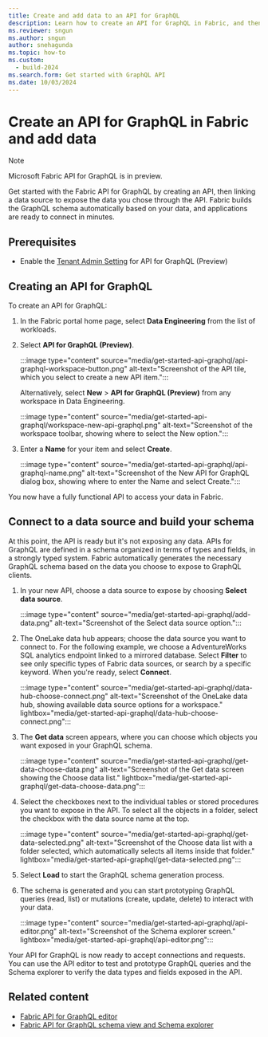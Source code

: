 ```yaml
---
title: Create and add data to an API for GraphQL
description: Learn how to create an API for GraphQL in Fabric, and then how to add data to the API and build your schema.
ms.reviewer: sngun
ms.author: sngun
author: snehagunda
ms.topic: how-to
ms.custom:
  - build-2024
ms.search.form: Get started with GraphQL API
ms.date: 10/03/2024
---
```


# Create an API for GraphQL in Fabric and add data

> [!NOTE]
> Microsoft Fabric API for GraphQL is in preview.

Get started with the Fabric API for GraphQL by creating an API, then linking a data source to expose the data you chose through the API. Fabric builds the GraphQL schema automatically based on your data, and applications are ready to connect in minutes.

## Prerequisites

- Enable the [Tenant Admin Setting](/fabric/admin/about-tenant-settings) for API for GraphQL (Preview)

## Creating an API for GraphQL

To create an API for GraphQL:

1. In the Fabric portal home page, select **Data Engineering** from the list of workloads.

1. Select **API for GraphQL (Preview)**.

   :::image type="content" source="media/get-started-api-graphql/api-graphql-workspace-button.png" alt-text="Screenshot of the API tile, which you select to create a new API item.":::

   Alternatively, select **New** > **API for GraphQL (Preview)** from any workspace in Data Engineering.

   :::image type="content" source="media/get-started-api-graphql/workspace-new-api-graphql.png" alt-text="Screenshot of the workspace toolbar, showing where to select the New option.":::

1. Enter a **Name** for your item and select **Create**.

   :::image type="content" source="media/get-started-api-graphql/api-graphql-name.png" alt-text="Screenshot of the New API for GraphQL dialog box, showing where to enter the Name and select Create.":::

You now have a fully functional API to access your data in Fabric.

## Connect to a data source and build your schema

At this point, the API is ready but it's not exposing any data. APIs for GraphQL are defined in a schema organized in terms of types and fields, in a strongly typed system. Fabric automatically generates the necessary GraphQL schema based on the data you choose to expose to GraphQL clients.

1. In your new API, choose a data source to expose by choosing **Select data source**.

   :::image type="content" source="media/get-started-api-graphql/add-data.png" alt-text="Screenshot of the Select data source option.":::

1. The OneLake data hub appears; choose the data source you want to connect to. For the following example, we choose a AdventureWorks SQL analytics endpoint linked to a mirrored database. Select **Filter** to see only specific types of Fabric data sources, or search by a specific keyword. When you're ready, select **Connect**.

   :::image type="content" source="media/get-started-api-graphql/data-hub-choose-connect.png" alt-text="Screenshot of the OneLake data hub, showing available data source options for a workspace." lightbox="media/get-started-api-graphql/data-hub-choose-connect.png":::

1. The **Get data** screen appears, where you can choose which objects you want exposed in your GraphQL schema.

   :::image type="content" source="media/get-started-api-graphql/get-data-choose-data.png" alt-text="Screenshot of the Get data screen showing the Choose data list." lightbox="media/get-started-api-graphql/get-data-choose-data.png":::

1. Select the checkboxes next to the individual tables or stored procedures you want to expose in the API. To select all the objects in a folder, select the checkbox with the data source name at the top.

   :::image type="content" source="media/get-started-api-graphql/get-data-selected.png" alt-text="Screenshot of the Choose data list with a folder selected, which automatically selects all items inside that folder." lightbox="media/get-started-api-graphql/get-data-selected.png":::

1. Select **Load** to start the GraphQL schema generation process.

1. The schema is generated and you can start prototyping GraphQL queries  (read, list) or mutations (create, update, delete) to interact with your data.

   :::image type="content" source="media/get-started-api-graphql/api-editor.png" alt-text="Screenshot of the Schema explorer screen." lightbox="media/get-started-api-graphql/api-editor.png":::

Your API for GraphQL is now ready to accept connections and requests. You can use the API editor to test and prototype GraphQL queries and the Schema explorer to verify the data types and fields exposed in the API.

## Related content

- [Fabric API for GraphQL editor](api-graphql-editor.md)
- [Fabric API for GraphQL schema view and Schema explorer](graphql-schema-view.md)
